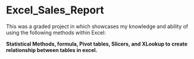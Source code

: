 # Excel_Sales_Report
This was a graded project in which showcases my knowledge and ability of using the following methods within Excel:
<p>
<b>Statistical Methods, formula, Pivot tables, Slicers, and XLookup to create relationship between tables in excel. </b>
</p>
